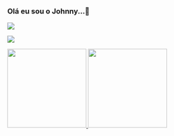<!--
**johnnyalves64/johnnyalves64** is a ✨ _special_ ✨ repository because its `README.md` (this file) appears on your GitHub profile.

Here are some ideas to get you started:

- 🔭 I’m currently working on ...
- 🌱 I’m currently learning ...
- 👯 I’m looking to collaborate on ...
- 🤔 I’m looking for help with ...
- 💬 Ask me about ...
- 📫 How to reach me: ...
- 😄 Pronouns: ...
- ⚡ Fun fact: ...
-->

### Olá eu sou o Johnny...👋
 ![](https://komarev.com/ghpvc/?username=johnnyalves64&color=blue&style=flat&label=Visitas+ao+perfil)
 
 ![](https://github-profile-summary-cards.vercel.app/api/cards/profile-details?username=johnnyalves64&theme=monokai)
 <!--<buttom>Commit Detalhado</buttom>-->
<div>
  <a href="https://github.com/johnnyalves64">
  <img height="180em" src="https://github-readme-stats.vercel.app/api?username=johnnyalves64&show_icons=true&theme=react&include_all_commits=true&count_private=true"/>
  <img height="180em" src="https://github-readme-stats.vercel.app/api/top-langs/?username=johnnyalves64&layout=compact&langs_count=7&theme=react"/>
</div>
	
<!--
<div>
  <h2>Contatos</h2>
<a href=""> <img src="https://img.shields.io/badge/Facebook-1877F2?style=for-the-badge&logo=facebook&logoColor=white" /></a> 
<a href=""> <img src="https://img.shields.io/badge/Instagram-E4405F?style=for-the-badge&logo=instagram&logoColor=white" /></a>     
<a href=""> <img src="https://img.shields.io/badge/Telegram-2CA5E0?style=for-the-badge&logo=telegram&logoColor=white" /></a> 
<a href=""> <img src="https://img.shields.io/badge/WhatsApp-25D366?style=for-the-badge&logo=whatsapp&logoColor=white" /></a>
</div>
	
<div>
  <h2>Trabalhos</h2>
<a href=""> <img src="https://img.shields.io/badge/GitHub-100000?style=for-the-badge&logo=github&logoColor=white" /></a>
</div>
	
<div>
  <h2>Outros projetos</h2>
<a href=""> <img src="https://img.shields.io/badge/Discord-7289DA?style=for-the-badge&logo=discord&logoColor=white" /></a> 
<a href=""> <img src="https://img.shields.io/badge/Blogger-FF5722?style=for-the-badge&logo=blogger&logoColor=white" /></a> 
<a href=""> <img src="https://img.shields.io/badge/YouTube-FF0000?style=for-the-badge&logo=youtube&logoColor=white" /></a> 
<a href=""> <img src="https://img.shields.io/badge/Twitch-9146FF?style=for-the-badge&logo=twitch&logoColor=white" /></a> 
</div>
	
<HR>
-->
